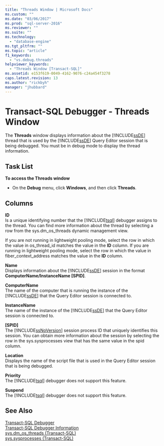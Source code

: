```yaml
---
title: "Threads Window | Microsoft Docs"
ms.custom: ""
ms.date: "03/06/2017"
ms.prod: "sql-server-2016"
ms.reviewer: ""
ms.suite: ""
ms.technology: 
  - "database-engine"
ms.tgt_pltfrm: ""
ms.topic: "article"
f1_keywords: 
  - "vs.debug.threads"
helpviewer_keywords: 
  - "Threads Window [Transact-SQL]"
ms.assetid: e153f619-0049-4162-9076-c24a454f3278
caps.latest.revision: 13
ms.author: "rickbyh"
manager: "jhubbard"
---
```

# Transact-SQL Debugger - Threads Window
  The **Threads** window displays information about the [!INCLUDE[ssDE](../../analysis-services/instances/install/windows/includes/ssde-md.md)] thread that is used by the [!INCLUDE[ssDE](../../analysis-services/instances/install/windows/includes/ssde-md.md)] Query Editor session that is being debugged. You must be in debug mode to display the thread information.  
  
## Task List  
 **To access the Threads window**  
  
-   On the **Debug** menu, click **Windows**, and then click **Threads**.  
  
## Columns  
 **ID**  
 Is a unique identifying number that the [!INCLUDE[tsql](../../advanced-analytics/r-services/includes/tsql-md.md)] debugger assigns to the thread. You can find more information about the thread by selecting a row from the sys.dm_os_threads dynamic management view.  
  
 If you are not running in lightweight pooling mode, select the row in which the value in os_thread_id matches the value in the **ID** column. If you are running in lightweight pooling mode, select the row in which the value in fiber_context_address matches the value in the **ID** column.  
  
 **Name**  
 Displays information about the [!INCLUDE[ssDE](../../analysis-services/instances/install/windows/includes/ssde-md.md)] session in the format **ComputerName/InstanceName [SPID]**.  
  
 **ComputerName**  
 The name of the computer that is running the instance of the [!INCLUDE[ssDE](../../analysis-services/instances/install/windows/includes/ssde-md.md)] that the Query Editor session is connected to.  
  
 **InstanceName**  
 The name of the instance of the [!INCLUDE[ssDE](../../analysis-services/instances/install/windows/includes/ssde-md.md)] that the Query Editor session is connected to.  
  
 **[SPID]**  
 The [!INCLUDE[ssNoVersion](../../advanced-analytics/r-services/includes/ssnoversion-md.md)] session process ID that uniquely identifies this session. You can obtain more information about the session by selecting the row in the sys.sysprocesses view that has the same value in the spid column.  
  
 **Location**  
 Displays the name of the script file that is used in the Query Editor session that is being debugged.  
  
 **Priority**  
 The [!INCLUDE[tsql](../../advanced-analytics/r-services/includes/tsql-md.md)] debugger does not support this feature.  
  
 **Suspend**  
 The [!INCLUDE[tsql](../../advanced-analytics/r-services/includes/tsql-md.md)] debugger does not support this feature.  
  
## See Also  
 [Transact-SQL Debugger](../../relational-databases/scripting/transact-sql-debugger.md)   
 [Transact-SQL Debugger Information](../Topic/Transact-SQL%20Debugger%20Information.md)   
 [sys.dm_os_threads &#40;Transact-SQL&#41;](../../relational-databases/system-dynamic-management-views/sys.dm-os-threads-transact-sql.md)   
 [sys.sysprocesses &#40;Transact-SQL&#41;](../../relational-databases/system-compatibility-views/sys.sysprocesses-transact-sql.md)  
  
  